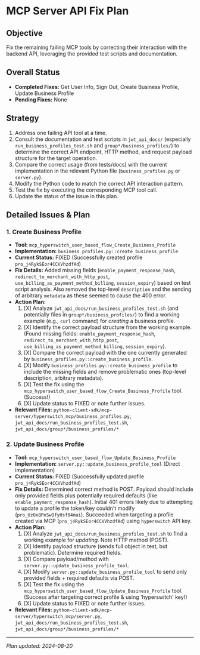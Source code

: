 # MCP Server API Fix Plan

## Objective
Fix the remaining failing MCP tools by correcting their interaction with the backend API, leveraging the provided test scripts and documentation.

## Overall Status
- **Completed Fixes:** Get User Info, Sign Out, Create Business Profile, Update Business Profile
- **Pending Fixes:** None

## Strategy
1.  Address one failing API tool at a time.
2.  Consult the documentation and test scripts in `jwt_api_docs/` (especially `run_business_profiles_test.sh` and `group*/business_profiles/`) to determine the correct API endpoint, HTTP method, and request payload structure for the target operation.
3.  Compare the correct usage (from tests/docs) with the current implementation in the relevant Python file (`business_profiles.py` or `server.py`).
4.  Modify the Python code to match the correct API interaction pattern.
5.  Test the fix by executing the corresponding MCP tool call.
6.  Update the status of the issue in this plan.

## Detailed Issues & Plan

### 1. Create Business Profile
- **Tool:** `mcp_hyperswitch_user_based_flow_Create_Business_Profile`
- **Implementation:** `business_profiles.py::create_business_profile`
- **Current Status:** FIXED (Successfully created profile `pro_j4RykSEor4CCVVhzdfAd`)
- **Fix Details:** Added missing fields (`enable_payment_response_hash`, `redirect_to_merchant_with_http_post`, `use_billing_as_payment_method_billing`, `session_expiry`) based on test script analysis. Also removed the top-level `description` and the sending of arbitrary `metadata` as these seemed to cause the 400 error.
- **Action Plan:**
    1.  [X] Analyze `jwt_api_docs/run_business_profiles_test.sh` (and potentially files in `group*/business_profiles/`) to find a working example (e.g., `curl` command) for *creating* a business profile.
    2.  [X] Identify the correct payload structure from the working example. (Found missing fields: `enable_payment_response_hash`, `redirect_to_merchant_with_http_post`, `use_billing_as_payment_method_billing`, `session_expiry`).
    3.  [X] Compare the correct payload with the one currently generated by `business_profiles.py::create_business_profile`.
    4.  [X] Modify `business_profiles.py::create_business_profile` to include the missing fields and remove problematic ones (top-level description, arbitrary metadata).
    5.  [X] Test the fix using the `mcp_hyperswitch_user_based_flow_Create_Business_Profile` tool. (Success!)
    6.  [X] Update status to FIXED or note further issues.
- **Relevant Files:** `python-client-sdk/mcp-server/hyperswitch_mcp/business_profiles.py`, `jwt_api_docs/run_business_profiles_test.sh`, `jwt_api_docs/group*/business_profiles/*`

### 2. Update Business Profile
- **Tool:** `mcp_hyperswitch_user_based_flow_Update_Business_Profile`
- **Implementation:** `server.py::update_business_profile_tool` (Direct implementation)
- **Current Status:** FIXED (Successfully updated profile `pro_j4RykSEor4CCVVhzdfAd`)
- **Fix Details:** Determined correct method is POST. Payload should include only provided fields plus potentially required defaults (like `enable_payment_response_hash`). Initial 401 errors likely due to attempting to update a profile the token/key couldn't modify (`pro_UzOxBPeSwDfyHsf04mai`). Succeeded when targeting a profile created via MCP (`pro_j4RykSEor4CCVVhzdfAd`) using `hyperswitch` API key.
- **Action Plan:**
    1.  [X] Analyze `jwt_api_docs/run_business_profiles_test.sh` to find a working example for *updating*. Note HTTP method (POST).
    2.  [X] Identify payload structure (sends full object in test, but problematic). Determine required fields.
    3.  [X] Compare payload/method with `server.py::update_business_profile_tool`.
    4.  [X] Modify `server.py::update_business_profile_tool` to send only provided fields + required defaults via POST.
    5.  [X] Test the fix using the `mcp_hyperswitch_user_based_flow_Update_Business_Profile` tool. (Success after targeting correct profile & using 'hyperswitch' key!)
    6.  [X] Update status to FIXED or note further issues.
- **Relevant Files:** `python-client-sdk/mcp-server/hyperswitch_mcp/server.py`, `jwt_api_docs/run_business_profiles_test.sh`, `jwt_api_docs/group*/business_profiles/*`

---
*Plan updated: 2024-08-20* 